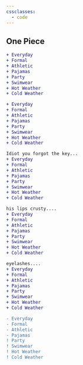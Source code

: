 ```yaml
---
cssclasses:
  - code
---
```

## One Piece
```diff fold file:Nami
+ Everyday
+ Formal
+ Athletic
+ Pajamas
+ Party
+ Swimwear
+ Hot Weather
+ Cold Weather
```

```diff fold file:Robin
+ Everyday
+ Formal
+ Athletic
+ Pajamas
+ Party
+ Swimwear
+ Hot Weather
+ Cold Weather
```

```diff fold file:Usopp
Idiot you forgot the key...
+ Everyday
+ Formal
+ Athletic
+ Pajamas
+ Party
+ Swimwear
+ Hot Weather
+ Cold Weather
```

```diff fold file:Luffy
his lips crusty....
+ Everyday
+ Formal
+ Athletic
+ Pajamas
+ Party
+ Swimwear
+ Hot Weather
+ Cold Weather
```

```diff fold file:Sanji
eyelashes....
+ Everyday
+ Formal
+ Athletic
+ Pajamas
+ Party
+ Swimwear
+ Hot Weather
+ Cold Weather
```

```diff unfold file:Zoro
- Everyday
- Formal
- Athletic
- Pajamas
! Party
! Swimwear
! Hot Weather
! Cold Weather
```